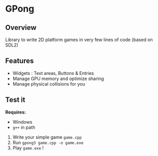 # GPong
## Overview
Library to write 2D platform games in very few lines of code (based on SDL2)

## Features

 - Widgets : Text areas, Buttons & Entries
 - Manage GPU memory and optimize sharing
 - Manage physical collisions for you

## Test it
**Requires:** 
- Windows
- `g++` in path

 1. Write your simple game `game.cpp`
 2. Run `gpong3 game.cpp -o game.exe`
 3. Play `game.exe` !

